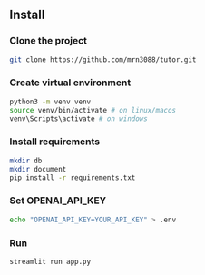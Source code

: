 ## Install
### Clone the project
```bash
git clone https://github.com/mrn3088/tutor.git
```
### Create virtual environment
```bash
python3 -m venv venv
source venv/bin/activate # on linux/macos
venv\Scripts\activate # on windows
```
### Install requirements
```bash
mkdir db
mkdir document
pip install -r requirements.txt
```
### Set OPENAI_API_KEY
```bash
echo "OPENAI_API_KEY=YOUR_API_KEY" > .env
```
### Run
```bash
streamlit run app.py
```